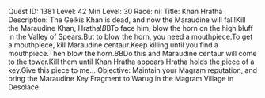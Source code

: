 Quest ID: 1381
Level: 42
Min Level: 30
Race: nil
Title: Khan Hratha
Description: The Gelkis Khan is dead, and now the Maraudine will fall!Kill the Maraudine Khan, Hratha!$B$BTo face him, blow the horn on the high bluff in the Valley of Spears.But to blow the horn, you need a mouthpiece.To get a mouthpiece, kill Maraudine centaur.Keep killing until you find a mouthpiece.Then blow the horn.$B$BDo this and Maraudine centaur will come to the tower.Kill them until Khan Hratha appears.Hratha holds the piece of a key.Give this piece to me...
Objective: Maintain your Magram reputation, and bring the Maraudine Key Fragment to Warug in the Magram Village in Desolace.
